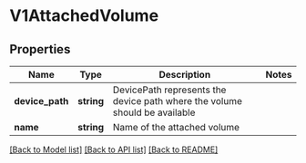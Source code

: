# V1AttachedVolume

## Properties
Name | Type | Description | Notes
------------ | ------------- | ------------- | -------------
**device_path** | **string** | DevicePath represents the device path where the volume should be available | 
**name** | **string** | Name of the attached volume | 

[[Back to Model list]](../README.md#documentation-for-models) [[Back to API list]](../README.md#documentation-for-api-endpoints) [[Back to README]](../README.md)


